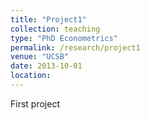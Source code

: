 ```yaml
---
title: "Project1"
collection: teaching
type: "PhD Econometrics"
permalink: /research/project1
venue: "UCSB"
date: 2013-10-01
location:
---
```


First project

